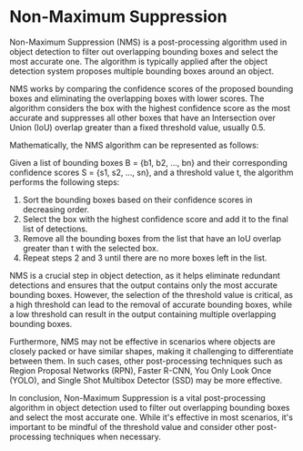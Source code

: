 # Non-Maximum Suppression

Non-Maximum Suppression (NMS) is a post-processing algorithm used in object detection to filter out overlapping bounding boxes and select the most accurate one. The algorithm is typically applied after the object detection system proposes multiple bounding boxes around an object.

NMS works by comparing the confidence scores of the proposed bounding boxes and eliminating the overlapping boxes with lower scores. The algorithm considers the box with the highest confidence score as the most accurate and suppresses all other boxes that have an Intersection over Union (IoU) overlap greater than a fixed threshold value, usually 0.5.

Mathematically, the NMS algorithm can be represented as follows:

Given a list of bounding boxes B = {b1, b2, ..., bn} and their corresponding confidence scores S = {s1, s2, ..., sn}, and a threshold value t, the algorithm performs the following steps:

1. Sort the bounding boxes based on their confidence scores in decreasing order.
2. Select the box with the highest confidence score and add it to the final list of detections.
3. Remove all the bounding boxes from the list that have an IoU overlap greater than t with the selected box.
4. Repeat steps 2 and 3 until there are no more boxes left in the list.

NMS is a crucial step in object detection, as it helps eliminate redundant detections and ensures that the output contains only the most accurate bounding boxes. However, the selection of the threshold value is critical, as a high threshold can lead to the removal of accurate bounding boxes, while a low threshold can result in the output containing multiple overlapping bounding boxes.

Furthermore, NMS may not be effective in scenarios where objects are closely packed or have similar shapes, making it challenging to differentiate between them. In such cases, other post-processing techniques such as Region Proposal Networks (RPN), Faster R-CNN, You Only Look Once (YOLO), and Single Shot Multibox Detector (SSD) may be more effective.

In conclusion, Non-Maximum Suppression is a vital post-processing algorithm in object detection used to filter out overlapping bounding boxes and select the most accurate one. While it's effective in most scenarios, it's important to be mindful of the threshold value and consider other post-processing techniques when necessary.
